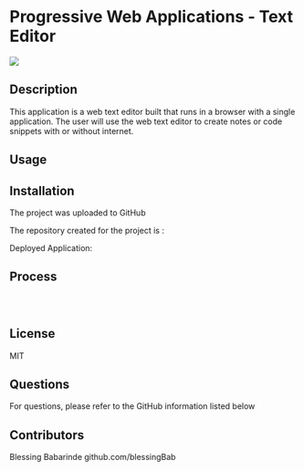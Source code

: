 # Progressive Web Applications - Text Editor

[<img src="https://img.shields.io/badge/License-MIT-yellow.svg">](https://opensource.org/licenses/MIT)

## Description

This application is a web text editor built that runs in a browser with a single application. The user will use the web text editor to create notes or code snippets with or without internet.

## Usage

## Installation

The project was uploaded to GitHub

The repository created for the project is :

Deployed Application:

## Process

```



```

## License

MIT

## Questions

For questions, please refer to the GitHub information listed below

## Contributors

Blessing Babarinde github.com/blessingBab
